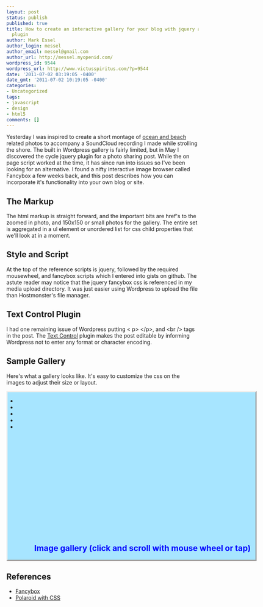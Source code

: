 ```yaml
---
layout: post
status: publish
published: true
title: How to create an interactive gallery for your blog with jquery and the fancybox
  plugin
author: Mark Essel
author_login: messel
author_email: messel@gmail.com
author_url: http://messel.myopenid.com/
wordpress_id: 9544
wordpress_url: http://www.victusspiritus.com/?p=9544
date: '2011-07-02 03:19:05 -0400'
date_gmt: '2011-07-02 10:19:05 -0400'
categories:
- Uncategorized
tags:
- javascript
- design
- html5
comments: []
---
```

<p>Yesterday I was inspired to create a short montage of <a href="http://www.victusspiritus.com/2011/07/01/the-ocean/">ocean and beach</a> related photos to accompany a SoundCloud recording I made while strolling the shore. The built in Wordpress gallery is fairly limited, but in May I discovered the cycle jquery plugin for a photo sharing post. While the on page script worked at the time, it has since run into issues so I've been looking for an alternative. I found a nifty interactive image browser called Fancybox a few weeks back, and this post describes how you can incorporate it's functionality into your own blog or site.</p>
<h2>The Markup</h2>
<p>The html markup is straight forward, and the important bits are href's to the zoomed in photo, and 150x150 or small photos for the gallery. The entire set is aggregated in a ul element or unordered list for css child properties that we'll look at in a moment.<br />
<script src="https://gist.github.com/1059891.js?file=gallery.html"></script></p>
<h2>Style and Script</h2>
<p>At the top of the reference scripts is jquery, followed by the required mousewheel, and fancybox scripts which I entered into gists on github. The astute reader may notice that the jquery fancybox css is referenced in my media upload directory. It was just easier using Wordpress to upload the file than Hostmonster's file manager.<br />
<script src="https://gist.github.com/1059891.js?file=style_and_script.html"></script></p>
<h2>Text Control Plugin</h2>
<p>I had one remaining issue of Wordpress putting &lt;	p&gt; &lt;/p&gt;, and &lt;br /&gt;  tags in the post. The <a href="http://wordpress.org/extend/plugins/text-control/">Text Control</a> plugin makes the post editable by informing Wordpress not to enter any format or character encoding.</p>
<h2>Sample Gallery</h2>
<p>Here's what a gallery looks like. It's easy to customize the css on the images to adjust their size or layout.</p>
<div style="border:outset; width:650px; height:440px; background-color:#A7E5FF; position:relative;">
<ul class="polaroids">
<li><a rel="example_group" href="http://www.victusspiritus.com/wp-content/uploads/2011/07/IMG_3348.jpg" title="walking north"><img alt="" src="http://www.victusspiritus.com/wp-content/uploads/2011/07/IMG_3348-150x150.jpg" title="walking north" /></a></li>
<li><a rel="example_group" href="http://www.victusspiritus.com/wp-content/uploads/2011/07/IMG_3349.jpg" title="waves creeping up"><img alt="" src="http://www.victusspiritus.com/wp-content/uploads/2011/07/IMG_3349-150x150.jpg" title="waves creeping up"/></a></li>
<li><a rel="example_group" href="http://www.victusspiritus.com/wp-content/uploads/2011/07/IMG_3350.jpg" title="dark to light blue sky"><img alt="" src="http://www.victusspiritus.com/wp-content/uploads/2011/07/IMG_3350-150x150.jpg"  title="dark to light blue sky"/></a></li>
<li><a rel="example_group" href="http://www.victusspiritus.com/wp-content/uploads/2011/07/IMG_3351.jpg" title="dunes"><img alt="" src="http://www.victusspiritus.com/wp-content/uploads/2011/07/IMG_3351-150x150.jpg" title="dunes"/></a></li>
<li><a rel="example_group" href="http://www.victusspiritus.com/wp-content/uploads/2011/07/IMG_3352.jpg" title="crashing waves"><img alt="" src="http://www.victusspiritus.com/wp-content/uploads/2011/07/IMG_3352-150x150.jpg" title="crashing waves" /></a></li>
</ul>
<h2 style="color:blue; text-align:center; position:absolute; margin-left: 70px; bottom:0px;">Image gallery (click and scroll with mouse wheel or tap)</h2>
</div>
<h2>References</h2>
<ul>
<li><a href="http://fancybox.net/">Fancybox</a></li>
<li><a href="http://www.zurb.com/playground/css3-polaroids">Polaroid with CSS</a></li>
</ul>
<p><script type="text/javascript" src="http://ajax.googleapis.com/ajax/libs/jquery/1.6.1/jquery.min.js"></script><br />
<script type="text/javascript" src="https://raw.github.com/gist/1058744/cb66588e29c237d80f5a944c7f0d47bc97dd9a39/jquery.mousewheel-3.0.4.pack.js"></script><br />
<script type="text/javascript" src="https://raw.github.com/gist/1058744/1373ed0838bc1be6841339fef703a07c1ee7267f/jquery.fancybox-1.3.4.pack.js"></script></p>
<link rel="stylesheet" type="text/css" href="http://www.victusspiritus.com/wp-content/uploads/2011/07/jquery.fancybox-1.3.4_mine.css" media="screen" />
<style>
a img {<br />
	border: 1px solid #BBB;<br />
	padding: 2px;<br />
	margin: 10px 20px 10px 0;<br />
	vertical-align: top;<br />
}</p>
<p>a img.last {<br />
	margin-right: 0;<br />
}</p>
<p>.polaroid_box {<br />
	margin:20px 0 0px 25px;<br />
}</p>
<p>ul.polaroids {<br />
	width: 95%;<br />
	margin: 0px 0px 18px 0px;<br />
	float: left;<br />
	list-style: none;<br />
	padding: 20px;<br />
}<br />
.polaroids li {<br />
	display: inline;<br />
}<br />
.polaroids a {<br />
	background: #fff;<br />
	display: inline;<br />
	float: left;<br />
	margin: 0 0 0px 20px;<br />
	width: auto;<br />
	padding: 10px 10px 5px;<br />
	text-align: center;<br />
	font-family: "Marker Felt", sans-serif;<br />
	text-decoration: none;<br />
	color: #333;<br />
	font-size: 16px;<br />
	-webkit-box-shadow: 0 3px 6px rgba(0,0,0,.25);<br />
	-moz-box-shadow: 0 3px 6px rgba(0,0,0,.25);<br />
	-webkit-transform: rotate(-2deg);<br />
	-webkit-transition: -webkit-transform .15s linear;<br />
	-moz-transform: rotate(-2deg);<br />
}<br />
.polaroids img {<br />
	display: block;<br />
	height: 120px;<br />
	width: 120px;<br />
	margin-bottom: 12px;<br />
}<br />
.polaroids img.small {<br />
	height: 100px;<br />
	width: 100px;<br />
}</p>
<p>.polaroids a:after {<br />
	content: attr(title);<br />
}</p>
<p>.polaroids li:nth-child(even) a {<br />
	-webkit-transform: rotate(2deg);<br />
	-moz-transform: rotate(2deg);<br />
}<br />
.polaroids li:nth-child(3n) a {<br />
	-webkit-transform: none;<br />
	position: relative;<br />
	top: -5px;<br />
	-moz-transform: none;<br />
}<br />
.polaroids li:nth-child(5n) a {<br />
	-webkit-transform: rotate(5deg);<br />
	position: relative;<br />
	right: 5px;<br />
	-moz-transform: rotate(5deg);<br />
}<br />
.polaroids li:nth-child(8n) a {<br />
	position: relative;<br />
	right: 5px;<br />
	top: 8px;<br />
}<br />
.polaroids li:nth-child(11n) a {<br />
	position: relative;<br />
	left: -5px;<br />
	top: 3px;<br />
}</p>
<p>.polaroids li a:hover,<br />
.polaroids a:hover {<br />
	-webkit-transform: scale(1.25);<br />
	-moz-transform: scale(1.25);<br />
	-webkit-box-shadow: 0 3px 6px rgba(0,0,0,.5);<br />
	-moz-box-shadow: 0 3px 6px rgba(0,0,0,.5);<br />
	position: relative;<br />
	z-index: 5;<br />
}</p>
</style>
<p><script type='text/javascript'><br />
	$("a[rel=example_group]").fancybox({<br />
		'transitionIn'		: 'none',<br />
		'transitionOut'		: 'none',<br />
		'titlePosition' 	: 'over',<br />
		'titleFormat'		: function(title, currentArray, currentIndex, currentOpts) {<br />
			return '<span id="fancybox-title-over">Image ' + (currentIndex + 1) + ' / ' + currentArray.length + (title.length ? ' &nbsp; ' + title : '') + '</span>';<br />
		}<br />
	});<br />
</script></p>
